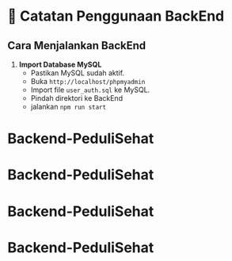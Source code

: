 # 📄 Catatan Penggunaan BackEnd

## Cara Menjalankan BackEnd

1. **Import Database MySQL**
   - Pastikan MySQL sudah aktif.
   - Buka `http://localhost/phpmyadmin`
    - Import file `user_auth.sql` ke MySQL.
   - Pindah direktori ke BackEnd
   - jalankan `npm run start`
# Backend-PeduliSehat
# Backend-PeduliSehat
# Backend-PeduliSehat
# Backend-PeduliSehat
